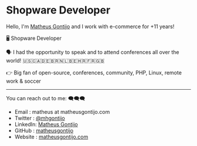 # Shopware Developer

Hello, I'm [Matheus Gontijo](https://www.matheusgontijo.com/) and I work with e-commerce for +11 years!

🖥️ Shopware Developer

🗣️ I had the opportunity to speak and to attend conferences all over the world! 🇺🇸🇨🇦🇩🇪🇧🇷🇳🇱🇧🇪🇭🇷🇫🇷🇬🇧

👉 Big fan of open-source, conferences, community, PHP, Linux, remote work & soccer

------


You can reach out to me: 🗨️🗨️🗨️
- Email   : matheus at matheusgontijo.com
- Twitter : [@mhgontijo](https://twitter.com/mhgontijo)
- LinkedIn: [Matheus Gontijo](https://twitter.com/mhgontijo)
- GitHub  : [matheusgontijo](https://github.com/matheusgontijo)
- Website : [matheusgontijo.com](https://www.matheusgontijo.com)
